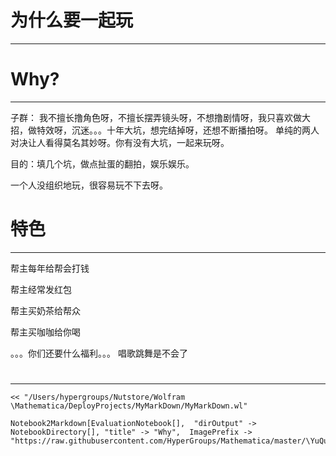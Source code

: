 # 为什么要一起玩
---


# Why?
---


子群：
我不擅长撸角色呀，不擅长摆弄镜头呀，不想撸剧情呀，我只喜欢做大招，做特效呀，沉迷。。。十年大坑，想完结掉呀，还想不断播拍呀。
单纯的两人对决让人看得莫名其妙呀。你有没有大坑，一起来玩呀。

目的：填几个坑，做点扯蛋的翻拍，娱乐娱乐。

一个人没组织地玩，很容易玩不下去呀。

# 特色
---


帮主每年给帮会打钱

帮主经常发红包

帮主买奶茶给帮众

帮主买咖咖给你喝

。。。你们还要什么福利。。。
唱歌跳舞是不会了

# 
---


    << "/Users/hypergroups/Nutstore/Wolfram \Mathematica/DeployProjects/MyMarkDown/MyMarkDown.wl"

    Notebook2Markdown[EvaluationNotebook[],  "dirOutput" -> NotebookDirectory[], "title" -> "Why",  ImagePrefix -> "https://raw.githubusercontent.com/HyperGroups/Mathematica/master/\YuQue/MovieEditor/Common/"]